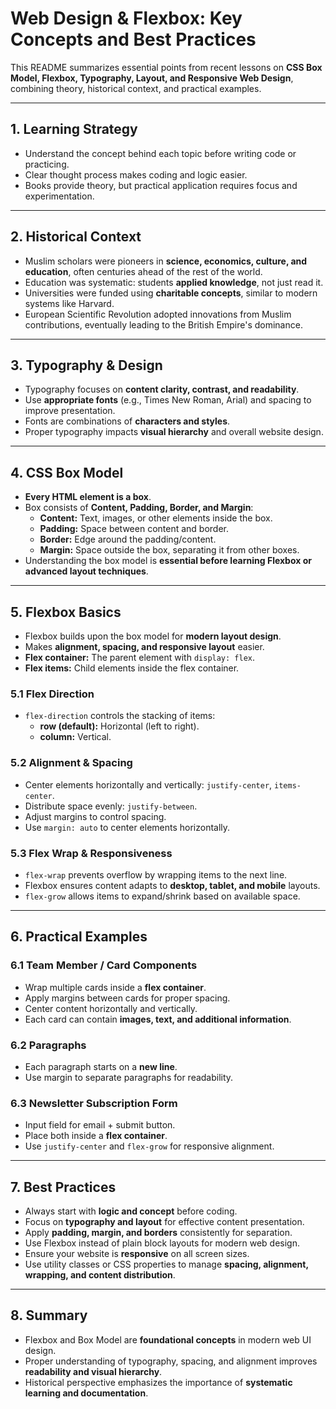 # Web Design & Flexbox: Key Concepts and Best Practices

This README summarizes essential points from recent lessons on **CSS Box Model, Flexbox, Typography, Layout, and Responsive Web Design**, combining theory, historical context, and practical examples.

---

## 1. Learning Strategy

- Understand the concept behind each topic before writing code or practicing.
- Clear thought process makes coding and logic easier.
- Books provide theory, but practical application requires focus and experimentation.

---

## 2. Historical Context

- Muslim scholars were pioneers in **science, economics, culture, and education**, often centuries ahead of the rest of the world.
- Education was systematic: students **applied knowledge**, not just read it.
- Universities were funded using **charitable concepts**, similar to modern systems like Harvard.
- European Scientific Revolution adopted innovations from Muslim contributions, eventually leading to the British Empire's dominance.

---

## 3. Typography & Design

- Typography focuses on **content clarity, contrast, and readability**.
- Use **appropriate fonts** (e.g., Times New Roman, Arial) and spacing to improve presentation.
- Fonts are combinations of **characters and styles**.
- Proper typography impacts **visual hierarchy** and overall website design.

---

## 4. CSS Box Model

- **Every HTML element is a box**.
- Box consists of **Content, Padding, Border, and Margin**:
  - **Content:** Text, images, or other elements inside the box.
  - **Padding:** Space between content and border.
  - **Border:** Edge around the padding/content.
  - **Margin:** Space outside the box, separating it from other boxes.
- Understanding the box model is **essential before learning Flexbox or advanced layout techniques**.

---

## 5. Flexbox Basics

- Flexbox builds upon the box model for **modern layout design**.
- Makes **alignment, spacing, and responsive layout** easier.
- **Flex container:** The parent element with `display: flex`.
- **Flex items:** Child elements inside the flex container.

### 5.1 Flex Direction

- `flex-direction` controls the stacking of items:
  - **row (default):** Horizontal (left to right).
  - **column:** Vertical.

### 5.2 Alignment & Spacing

- Center elements horizontally and vertically: `justify-center`, `items-center`.
- Distribute space evenly: `justify-between`.
- Adjust margins to control spacing.
- Use `margin: auto` to center elements horizontally.

### 5.3 Flex Wrap & Responsiveness

- `flex-wrap` prevents overflow by wrapping items to the next line.
- Flexbox ensures content adapts to **desktop, tablet, and mobile** layouts.
- `flex-grow` allows items to expand/shrink based on available space.

---

## 6. Practical Examples

### 6.1 Team Member / Card Components

- Wrap multiple cards inside a **flex container**.
- Apply margins between cards for proper spacing.
- Center content horizontally and vertically.
- Each card can contain **images, text, and additional information**.

### 6.2 Paragraphs

- Each paragraph starts on a **new line**.
- Use margin to separate paragraphs for readability.

### 6.3 Newsletter Subscription Form

- Input field for email + submit button.
- Place both inside a **flex container**.
- Use `justify-center` and `flex-grow` for responsive alignment.

---

## 7. Best Practices

- Always start with **logic and concept** before coding.
- Focus on **typography and layout** for effective content presentation.
- Apply **padding, margin, and borders** consistently for separation.
- Use Flexbox instead of plain block layouts for modern web design.
- Ensure your website is **responsive** on all screen sizes.
- Use utility classes or CSS properties to manage **spacing, alignment, wrapping, and content distribution**.

---

## 8. Summary

- Flexbox and Box Model are **foundational concepts** in modern web UI design.
- Proper understanding of typography, spacing, and alignment improves **readability and visual hierarchy**.
- Historical perspective emphasizes the importance of **systematic learning and documentation**.
